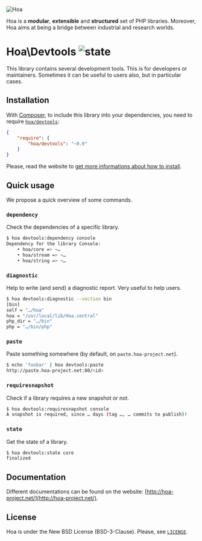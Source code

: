 ![Hoa](http://static.hoa-project.net/Image/Hoa_small.png)

Hoa is a **modular**, **extensible** and **structured** set of PHP libraries.
Moreover, Hoa aims at being a bridge between industrial and research worlds.

# Hoa\Devtools ![state](http://central.hoa-project.net/State/Devtools)

This library contains several development tools. This is for developers or
maintainers. Sometimes it can be useful to users also, but in particular cases.

## Installation

With [Composer](http://getcomposer.org/), to include this library into your
dependencies, you need to require
[`hoa/devtools`](https://packagist.org/packages/hoa/devtools):

```json
{
    "require": {
        "hoa/devtools": "~0.0"
    }
}
```

Please, read the website to [get more informations about how to
install](http://hoa-project.net/Source.html).

## Quick usage

We propose a quick overview of some commands.

### `dependency`

Check the dependencies of a specific library.

```sh
$ hoa devtools:dependency console
Dependency for the library Console:
    • hoa/core => ~…
    • hoa/stream => ~…
    • hoa/string => ~…
```

### `diagnostic`

Help to write (and send) a diagnostic report. Very useful to help users.

```sh
$ hoa devtools:diagnostic --section bin
[bin]
self = "…/hoa"
hoa = "/usr/local/lib/Hoa.central"
php_dir = "…/bin"
php = "…/bin/php"
```

### `paste`

Paste something somewhere (by default, on `paste.hoa-project.net`).

```sh
$ echo 'foobar' | hoa devtools:paste
http://paste.hoa-project.net:80/<id>
```

### `requiresnapshot`

Check if a library requires a new snapshot or not.

```sh
$ hoa devtools:requiresnapshot console
A snapshot is required, since … days (tag …, … commits to publish)!
```

### `state`

Get the state of a library.

```sh
$ hoa devtools:state core
finalized
```

## Documentation

Different documentations can be found on the website:
[http://hoa-project.net/](http://hoa-project.net/).

## License

Hoa is under the New BSD License (BSD-3-Clause). Please, see
[`LICENSE`](http://hoa-project.net/LICENSE).
